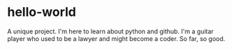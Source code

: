 # hello-world
A unique project.
I'm here to learn about python and github. I'm a guitar player who used to be a lawyer and might become a coder.
So far, so good.
